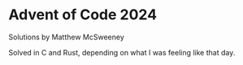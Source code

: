 # Advent of Code 2024

Solutions by Matthew McSweeney

Solved in C and Rust, depending on what I was feeling like that day.
